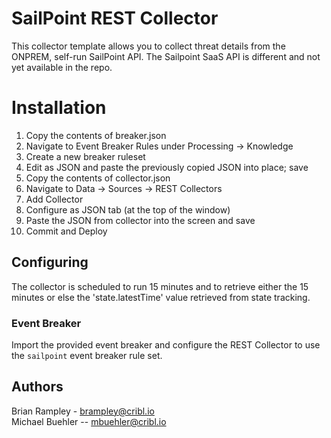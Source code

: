 # SailPoint REST Collector

This collector template allows you to collect threat details from the ONPREM, self-run SailPoint API. The Sailpoint SaaS API is different and not yet available in the repo.

# Installation

1) Copy the contents of breaker.json
2) Navigate to Event Breaker Rules under Processing -> Knowledge
3) Create a new breaker ruleset
4) Edit as JSON and paste the previously copied JSON into place; save
5) Copy the contents of collector.json
6) Navigate to Data -> Sources -> REST Collectors
7) Add Collector
8) Configure as JSON tab (at the top of the window)
9) Paste the JSON from collector into the screen and save
10) Commit and Deploy

## Configuring

The collector is scheduled to run 15 minutes and to retrieve either the 15 minutes or else the  'state.latestTime' value retrieved from state tracking.

### Event Breaker

Import the provided event breaker and configure the REST Collector to use the `sailpoint` event breaker rule set.

## Authors
Brian Rampley - brampley@cribl.io    
Michael Buehler -- mbuehler@cribl.io

